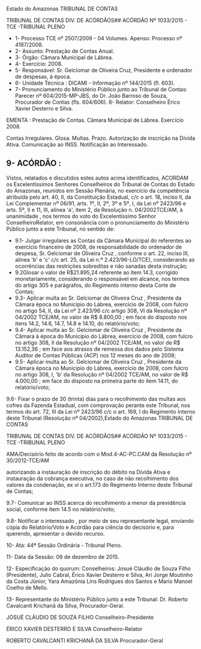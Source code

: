 Estado do Amazonas TRIBUNAL DE CONTAS

TRIBUNAL DE CONTAS DIV. DE ACÓRDÃOS## ACÓRDÃO Nº 1033/2015 - TCE -TRIBUNAL PLENO

- 1- Processo TCE nº 2507/2009 - 04 Volumes. Apenso: Processo nº 4167/2008.
- 2- Assunto: Prestação de Contas Anual.
- 3- Órgão: Câmara Municipal de Lábrea.
- 4- Exercício: 2008.
- 5- Responsável: Sr. Gelciomar de Oliveira Cruz, Presidente  e ordenador de despesas, à época.
- 6- Unidade Técnica : DICAMI - Informação nº 144/2015 (fl. 603).
- 7-  Pronunciamento  do  Ministério  Público  junto  ao  Tribunal  de  Contas: Parecer  nº 604/2015-MP-JBS, do Dr. João Barroso de Souza, Procurador de Contas (fls. 604/606). 8- Relator: Conselheiro Érico Xavier Desterro e Silva.

EMENTA : Prestação de Contas. Câmara Municipal de Lábrea. Exercício 2008.

Contas Irregulares. Glosa. Multas. Prazo. Autorização de inscrição na Dívida  Ativa.  Comunicação ao INSS. Notificação ao Interessado.

## 9- ACÓRDÂO :

Vistos,  relatados  e  discutidos  estes  autos  acima  identificados, ACORDAM os Excelentíssimos  Senhores Conselheiros  do  Tribunal  de  Contas  do  Estado  do  Amazonas, reunidos  em  Sessão  Plenária,  no  exercício  da  competência  atribuída  pelo  art.  40,  II,  da Constituição Estadual, c/c o art. 18, inciso II, da Lei Complementar nº 06/91, arts. 1º, II, 2º, 3º e 5º, I, da Lei nº 2423/96 e arts. 5º, II e 11, III, alínea 'a', item 2, da Resolução n. 04/2002TCE/AM, à  unanimidade , nos  termos  do  voto  do  Excelentíssimo  Senhor  ConselheiroRelator, em consonância com o pronunciamento do Ministério Público junto a este Tribunal, no sentido de:

- 9.1-  Julgar  irregulares as  Contas  da  Câmara  Municipal  do    referentes  ao exercício financeiro de 2008, de responsabilidade do ordenador de despesa, Sr. Gelciomar de  Oliveira  Cruz ,  conforme  o  art.  22,  inciso  III,  alínea  'b'  e  'c'  c/c  art.  25,  da  Lei  n.º 2.423/96-LO/TCE),  considerando  as  ocorrências  das  restrições sobreditas  e  não  sanadas desta instrução;
- 9.2Glosar o valor de R$21.895,24 referente ao item 14.3, corrigido monetariamente,  considerando  o  responsável  em  alcance,  nos  termos  do  artigo  305  e parágrafos, do Regimento interno desta Corte de Contas;
- 9.3-  Aplicar  multa ao Sr. Gelciomar de Oliveira Cruz ,  Presidente da Câmara época  no  Município  do  Lábrea,  exercício  de  2008,  com  fulcro  no  artigo  54,  II,  da  Lei  nº 2.423/96 c/c artigo 308, VI da Resolução nº 04/2002 TCE/AM, no valor de R$ 8.800,00 ; em face do disposto nos itens 14.2, 14.6, 14.7, 14.8 e 14.10, do relatório/voto;
- 9.4- Aplicar multa ao Sr. Gelciomar de Oliveira Cruz , Presidente da Câmara à época do Município do Lábrea, exercício de 2008, com fulcro no artigo 308, II da Resolução nº 04/2002 TCE/AM, no valor de R$ 13.152,36 ; em face aos atrasos de remessa dos dados pelo Sistema Auditor de Contas Públicas (ACP) nos 12 meses do ano de 2008;
- 9.5-  Aplicar  multa ao Sr. Gelciomar de Oliveira Cruz ,  Presidente da Câmara época  no  Município  do  Lábrea,  exercício  de  2008,  com  fulcro  no  artigo  308,  I,  'b'  da Resolução nº 04/2002 TCE/AM, no valor de R$ 4.000,00 ;  em face do disposto na primeira parte do item 14.11, do relatório/voto;

9.6- Fixar o prazo de 30 (trinta) dias para o recolhimento das multas aos cofres da Fazenda Estadual, com comprovação perante este Tribunal, nos termos do art. 72, III da Lei nº 2423/96 c/c o art. 169, I do Regimento Interno deste Tribunal (Resolução nº 04/2002),Estado do Amazonas TRIBUNAL DE CONTAS

TRIBUNAL DE CONTAS DIV. DE ACÓRDÃOS## ACÓRDÃO Nº 1033/2015 - TCE -TRIBUNAL PLENO

AMA/Decisório feito de acordo com o Mod.4-AC-PC.CAM da Resolução nº 30/2012-TCE/AM

autorizando a instauração de inscrição do débito na Dívida Ativa e instauração da cobrança executiva,  no  caso  de  não  recolhimento  dos  valores  da  condenação, ex  vi o  art.173  do Regimento Interno deste Tribunal de Contas;

9.7- Comunicar ao INSS acerca do recolhimento a menor da previdência social, conforme item 14.5 no relatório/voto;

9.8-  Notificar o  interessado ,  por  meio  de  seu  representante  legal,  enviando cópia do Relatório/Voto e Acórdão para ciência do decisório e, para querendo, apresentar o devido recurso.

10- Ata: 44ª Sessão Ordinária - Tribunal Pleno.

11- Data da Sessão: 09 de dezembro de 2015.

12- Especificação do quorum: Conselheiros: Josué Cláudio de Souza Filho (Presidente), Julio  Cabral,  Érico  Xavier  Desterro  e  Silva,  Ari  Jorge  Moutinho  da  Costa  Júnior,  Yara Amazônia Lins Rodrigues dos Santos e Mario Manoel Coelho de Mello.

13- Representante do Ministério Público junto a este Tribunal: Dr. Roberto Cavalcanti Krichanã da Silva, Procurador-Geral.

JOSUÉ CLÁUDIO DE SOUZA FILHO Conselheiro-Presidente

ÉRICO XAVIER DESTERRO E SILVA Conselheiro-Relator

ROBERTO CAVALCANTI KRICHANÃ DA SILVA Procurador-Geral